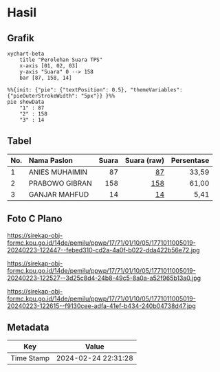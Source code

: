 # Hasil

## Grafik

```mermaid
xychart-beta
    title "Perolehan Suara TPS"
    x-axis [01, 02, 03]
    y-axis "Suara" 0 --> 158
    bar [87, 158, 14]
```

```mermaid
%%{init: {"pie": {"textPosition": 0.5}, "themeVariables": {"pieOuterStrokeWidth": "5px"}} }%%
pie showData
    "1" : 87
    "2" : 158
    "3" : 14
```

## Tabel

| No. | Nama Paslon    | Suara | Suara (raw) | Persentase |
|:--- |:-------------- | -----:| -----------:| ----------:|
| 1   | ANIES MUHAIMIN | 87    | [87][p-1]   | 33,59      |
| 2   | PRABOWO GIBRAN | 158   | [158][p-2]  | 61,00      |
| 3   | GANJAR MAHFUD  | 14    | [14][p-3]   | 5,41       |


[p-1]: https://github.com/gigit-pemilu/pemilu-2024-17-bengkulu/blob/main/pilpres/hitung-suara/sub/17-bengkulu/sub/71-kota-bengkulu/sub/01-selebar/sub/1005-betungan/sub/019-tps/sub/paslon-1.txt
[p-2]: https://github.com/gigit-pemilu/pemilu-2024-17-bengkulu/blob/main/pilpres/hitung-suara/sub/17-bengkulu/sub/71-kota-bengkulu/sub/01-selebar/sub/1005-betungan/sub/019-tps/sub/paslon-2.txt
[p-3]: https://github.com/gigit-pemilu/pemilu-2024-17-bengkulu/blob/main/pilpres/hitung-suara/sub/17-bengkulu/sub/71-kota-bengkulu/sub/01-selebar/sub/1005-betungan/sub/019-tps/sub/paslon-3.txt

## Foto C Plano

https://sirekap-obj-formc.kpu.go.id/14de/pemilu/ppwp/17/71/01/10/05/1771011005019-20240223-122447--febed310-cd2a-4a0f-b022-dda422b56e72.jpg

https://sirekap-obj-formc.kpu.go.id/14de/pemilu/ppwp/17/71/01/10/05/1771011005019-20240223-122527--3d25c8d4-24b8-49c5-8a0a-a52f965b13a0.jpg

https://sirekap-obj-formc.kpu.go.id/14de/pemilu/ppwp/17/71/01/10/05/1771011005019-20240223-122615--f9130cee-adfa-41ef-b434-240b04738d47.jpg


## Metadata

| Key        | Value               |
| ---------- | ------------------- |
| Time Stamp | 2024-02-24 22:31:28 |



